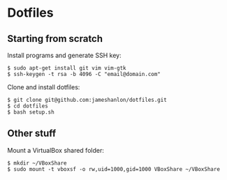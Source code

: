 # Dotfiles

## Starting from scratch

Install programs and generate SSH key:
```
$ sudo apt-get install git vim vim-gtk
$ ssh-keygen -t rsa -b 4096 -C "email@domain.com"
```
Clone and install dotfiles:
```
$ git clone git@github.com:jameshanlon/dotfiles.git
$ cd dotfiles
$ bash setup.sh
```

## Other stuff

Mount a VirtualBox shared folder:
```
$ mkdir ~/VBoxShare
$ sudo mount -t vboxsf -o rw,uid=1000,gid=1000 VBoxShare ~/VBoxShare
```
